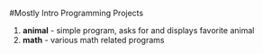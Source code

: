 #Mostly Intro Programming Projects

1. **animal** - simple program, asks for and displays favorite animal  
2. **math**  - various math related programs  
